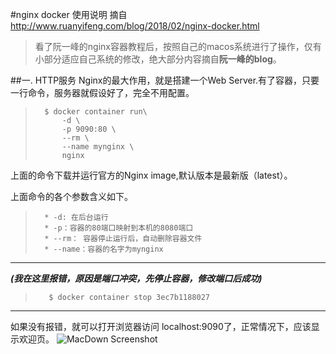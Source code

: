 #nginx docker 使用说明
摘自<http://www.ruanyifeng.com/blog/2018/02/nginx-docker.html>

> 看了阮一峰的nginx容器教程后，按照自己的macos系统进行了操作，仅有小部分适应自己系统的修改，绝大部分内容摘自**阮一峰的blog**。

##一. HTTP服务
Nginx的最大作用，就是搭建一个Web Server.有了容器，只要一行命令，服务器就假设好了，完全不用配置。
>
>		$ docker container run\
>			-d \
>			-p 9090:80 \
>			--rm \
>			--name mynginx \
>			nginx

上面的命令下载并运行官方的Nginx image,默认版本是最新版（latest）。

上面命令的各个参数含义如下。

> 		* -d: 在后台运行
> 		* -p：容器的80端口映射到本机的8080端口
> 		* --rm： 容器停止运行后，自动删除容器文件
> 		* --name：容器的名字为mynginx

  ----------
 ***(我在这里报错，原因是端口冲突，先停止容器，修改端口后成功)***
>		 $ docker container stop 3ec7b1188027
 -------------
 如果没有报错，就可以打开浏览器访问 localhost:9090了，正常情况下，应该显示欢迎页。
![MacDown Screenshot](http://www.ruanyifeng.com/blogimg/asset/2018/bg2018022703.png)

